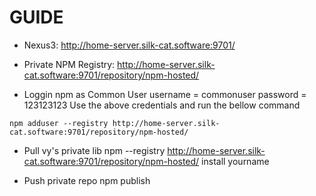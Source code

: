 # GUIDE

* Nexus3: http://home-server.silk-cat.software:9701/
* Private NPM Registry: http://home-server.silk-cat.software:9701/repository/npm-hosted/

* Loggin npm as Common User
username = commonuser
password = 123123123
Use the above credentials and run the bellow command
```
npm adduser --registry http://home-server.silk-cat.software:9701/repository/npm-hosted/
```

* Pull vy's private lib
npm --registry http://home-server.silk-cat.software:9701/repository/npm-hosted/ install yourname

* Push private repo
npm publish

